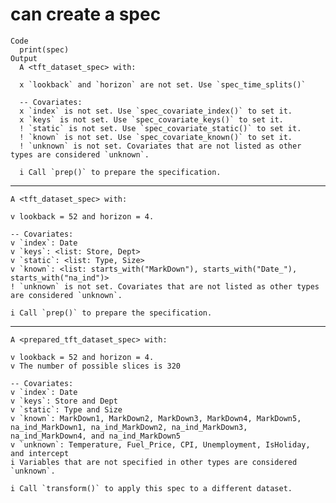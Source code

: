 # can create a spec

    Code
      print(spec)
    Output
      A <tft_dataset_spec> with:
      
      x `lookback` and `horizon` are not set. Use `spec_time_splits()` 
      
      -- Covariates: 
      x `index` is not set. Use `spec_covariate_index()` to set it.
      x `keys` is not set. Use `spec_covariate_keys()` to set it.
      ! `static` is not set. Use `spec_covariate_static()` to set it.
      ! `known` is not set. Use `spec_covariate_known()` to set it.
      ! `unknown` is not set. Covariates that are not listed as other types are considered `unknown`.
      
      i Call `prep()` to prepare the specification.

---

    A <tft_dataset_spec> with:
    
    v lookback = 52 and horizon = 4.
    
    -- Covariates: 
    v `index`: Date
    v `keys`: <list: Store, Dept>
    v `static`: <list: Type, Size>
    v `known`: <list: starts_with("MarkDown"), starts_with("Date_"), starts_with("na_ind")>
    ! `unknown` is not set. Covariates that are not listed as other types are considered `unknown`.
    
    i Call `prep()` to prepare the specification.

---

    A <prepared_tft_dataset_spec> with:
    
    v lookback = 52 and horizon = 4.
    v The number of possible slices is 320
    
    -- Covariates: 
    v `index`: Date
    v `keys`: Store and Dept
    v `static`: Type and Size
    v `known`: MarkDown1, MarkDown2, MarkDown3, MarkDown4, MarkDown5, na_ind_MarkDown1, na_ind_MarkDown2, na_ind_MarkDown3, na_ind_MarkDown4, and na_ind_MarkDown5
    v `unknown`: Temperature, Fuel_Price, CPI, Unemployment, IsHoliday, and intercept
    i Variables that are not specified in other types are considered `unknown`.
    
    i Call `transform()` to apply this spec to a different dataset.

